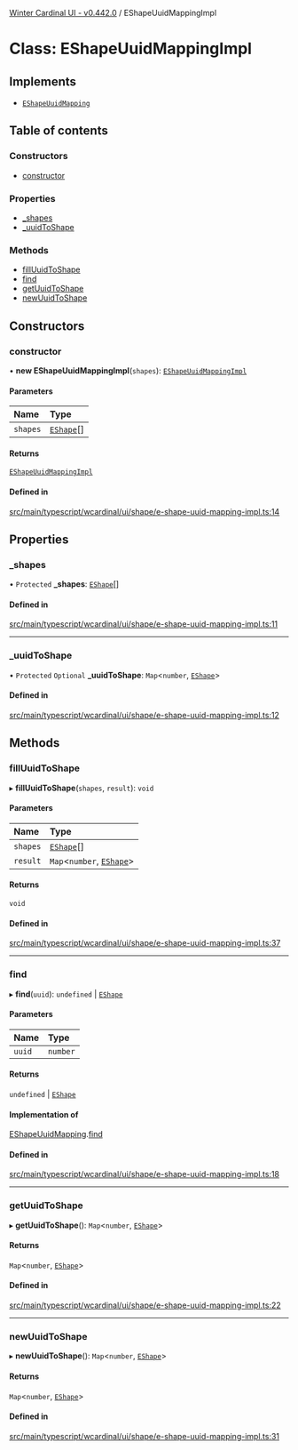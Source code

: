 [Winter Cardinal UI - v0.442.0](../index.md) / EShapeUuidMappingImpl

# Class: EShapeUuidMappingImpl

## Implements

- [`EShapeUuidMapping`](../interfaces/EShapeUuidMapping.md)

## Table of contents

### Constructors

- [constructor](EShapeUuidMappingImpl.md#constructor)

### Properties

- [\_shapes](EShapeUuidMappingImpl.md#_shapes)
- [\_uuidToShape](EShapeUuidMappingImpl.md#_uuidtoshape)

### Methods

- [fillUuidToShape](EShapeUuidMappingImpl.md#filluuidtoshape)
- [find](EShapeUuidMappingImpl.md#find)
- [getUuidToShape](EShapeUuidMappingImpl.md#getuuidtoshape)
- [newUuidToShape](EShapeUuidMappingImpl.md#newuuidtoshape)

## Constructors

### constructor

• **new EShapeUuidMappingImpl**(`shapes`): [`EShapeUuidMappingImpl`](EShapeUuidMappingImpl.md)

#### Parameters

| Name | Type |
| :------ | :------ |
| `shapes` | [`EShape`](../interfaces/EShape.md)[] |

#### Returns

[`EShapeUuidMappingImpl`](EShapeUuidMappingImpl.md)

#### Defined in

[src/main/typescript/wcardinal/ui/shape/e-shape-uuid-mapping-impl.ts:14](https://github.com/winter-cardinal/winter-cardinal-ui/blob/v0.442.0/src/main/typescript/wcardinal/ui/shape/e-shape-uuid-mapping-impl.ts#L14)

## Properties

### \_shapes

• `Protected` **\_shapes**: [`EShape`](../interfaces/EShape.md)[]

#### Defined in

[src/main/typescript/wcardinal/ui/shape/e-shape-uuid-mapping-impl.ts:11](https://github.com/winter-cardinal/winter-cardinal-ui/blob/v0.442.0/src/main/typescript/wcardinal/ui/shape/e-shape-uuid-mapping-impl.ts#L11)

___

### \_uuidToShape

• `Protected` `Optional` **\_uuidToShape**: `Map`\<`number`, [`EShape`](../interfaces/EShape.md)\>

#### Defined in

[src/main/typescript/wcardinal/ui/shape/e-shape-uuid-mapping-impl.ts:12](https://github.com/winter-cardinal/winter-cardinal-ui/blob/v0.442.0/src/main/typescript/wcardinal/ui/shape/e-shape-uuid-mapping-impl.ts#L12)

## Methods

### fillUuidToShape

▸ **fillUuidToShape**(`shapes`, `result`): `void`

#### Parameters

| Name | Type |
| :------ | :------ |
| `shapes` | [`EShape`](../interfaces/EShape.md)[] |
| `result` | `Map`\<`number`, [`EShape`](../interfaces/EShape.md)\> |

#### Returns

`void`

#### Defined in

[src/main/typescript/wcardinal/ui/shape/e-shape-uuid-mapping-impl.ts:37](https://github.com/winter-cardinal/winter-cardinal-ui/blob/v0.442.0/src/main/typescript/wcardinal/ui/shape/e-shape-uuid-mapping-impl.ts#L37)

___

### find

▸ **find**(`uuid`): `undefined` \| [`EShape`](../interfaces/EShape.md)

#### Parameters

| Name | Type |
| :------ | :------ |
| `uuid` | `number` |

#### Returns

`undefined` \| [`EShape`](../interfaces/EShape.md)

#### Implementation of

[EShapeUuidMapping](../interfaces/EShapeUuidMapping.md).[find](../interfaces/EShapeUuidMapping.md#find)

#### Defined in

[src/main/typescript/wcardinal/ui/shape/e-shape-uuid-mapping-impl.ts:18](https://github.com/winter-cardinal/winter-cardinal-ui/blob/v0.442.0/src/main/typescript/wcardinal/ui/shape/e-shape-uuid-mapping-impl.ts#L18)

___

### getUuidToShape

▸ **getUuidToShape**(): `Map`\<`number`, [`EShape`](../interfaces/EShape.md)\>

#### Returns

`Map`\<`number`, [`EShape`](../interfaces/EShape.md)\>

#### Defined in

[src/main/typescript/wcardinal/ui/shape/e-shape-uuid-mapping-impl.ts:22](https://github.com/winter-cardinal/winter-cardinal-ui/blob/v0.442.0/src/main/typescript/wcardinal/ui/shape/e-shape-uuid-mapping-impl.ts#L22)

___

### newUuidToShape

▸ **newUuidToShape**(): `Map`\<`number`, [`EShape`](../interfaces/EShape.md)\>

#### Returns

`Map`\<`number`, [`EShape`](../interfaces/EShape.md)\>

#### Defined in

[src/main/typescript/wcardinal/ui/shape/e-shape-uuid-mapping-impl.ts:31](https://github.com/winter-cardinal/winter-cardinal-ui/blob/v0.442.0/src/main/typescript/wcardinal/ui/shape/e-shape-uuid-mapping-impl.ts#L31)
